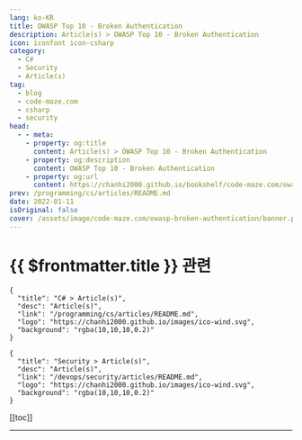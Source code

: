 ```yaml
---
lang: ko-KR
title: OWASP Top 10 - Broken Authentication
description: Article(s) > OWASP Top 10 - Broken Authentication
icon: iconfont icon-csharp
category: 
  - C#
  - Security
  - Article(s)
tag: 
  - blog
  - code-maze.com
  - csharp
  - security
head:  
  - - meta:
    - property: og:title
      content: Article(s) > OWASP Top 10 - Broken Authentication
    - property: og:description
      content: OWASP Top 10 - Broken Authentication
    - property: og:url
      content: https://chanhi2000.github.io/bookshelf/code-maze.com/owasp-broken-authentication.html
prev: /programming/cs/articles/README.md
date: 2022-01-11
isOriginal: false
cover: /assets/image/code-maze.com/owasp-broken-authentication/banner.png
---
```


# {{ $frontmatter.title }} 관련

```component VPCard
{
  "title": "C# > Article(s)",
  "desc": "Article(s)",
  "link": "/programming/cs/articles/README.md",
  "logo": "https://chanhi2000.github.io/images/ico-wind.svg",
  "background": "rgba(10,10,10,0.2)"
}
```

```component VPCard
{
  "title": "Security > Article(s)",
  "desc": "Article(s)",
  "link": "/devops/security/articles/README.md",
  "logo": "https://chanhi2000.github.io/images/ico-wind.svg",
  "background": "rgba(10,10,10,0.2)"
}
```

[[toc]]

---

<SiteInfo
  name="OWASP Top 10 - Broken Authentication"
  desc="Broken Authentication, the second most critical vulnerability as per OWASP Top10 list allows attackers to gain control over user accounts in a system."
  url="https://code-maze.com/owasp-broken-authentication/"
  logo="/assets/image/code-maze.com/favicon.png"
  preview="/assets/image/code-maze.com/owasp-broken-authentication/banner.png"/>

<!-- TODO: 작성 -->
